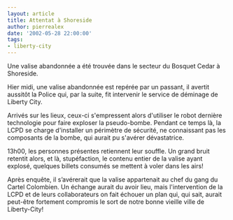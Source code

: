 ```yaml
---
layout: article
title: Attentat à Shoreside
author: pierrealex
date: '2002-05-28 22:00:00'
tags:
- liberty-city
---
```


Une valise abandonnée a été trouvée dans le secteur du Bosquet Cedar à Shoreside.

Hier midi, une valise abandonnée est repérée par un passant, il avertit aussitôt la Police qui, par la suite, fit intervenir le service de déminage de Liberty City.

Arrivés sur les lieux, ceux-ci s'empressent alors d'utiliser le robot dernière technologie pour faire exploser la pseudo-bombe. Pendant ce temps là, la LCPD se charge d'installer un périmètre de sécurité, ne connaissant pas les composants de la bombe, qui aurait pu s'avérer dévastatrice.

13h00, les personnes présentes retiennent leur souffle. Un grand bruit retentit alors, et là, stupéfaction, le contenu entier de la valise ayant explosé, quelques billets consumés se mettent à voler dans les airs!

Après enquête, il s’avérerait que la valise appartenait au chef du gang du Cartel Colombien. Un échange aurait du avoir lieu, mais l'intervention de la LCPD et de leurs collaborateurs on fait échouer un plan qui, qui sait, aurait peut-être fortement compromis le sort de notre bonne vieille ville de Liberty-City!

<!--kg-card-end: markdown-->
